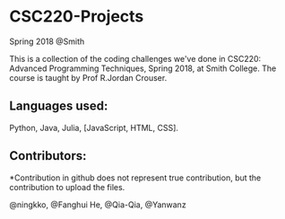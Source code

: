 # CSC220-Projects
Spring 2018 @Smith

This is a collection of the coding challenges we've done in CSC220: Advanced Programming Techniques, Spring 2018, at Smith College. The course is taught by Prof R.Jordan Crouser.

## Languages used: 
Python, Java, Julia, [JavaScript, HTML, CSS].

## Contributors:
*Contribution in github does not represent true contribution, but the contribution to upload the files.

@ningkko, @Fanghui He, @Qia-Qia, @Yanwanz

